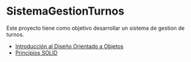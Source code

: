 # **SistemaGestionTurnos**
Este proyecto tiene como objetivo desarrollar un sistema de gestion de turnos.

* [Introducción al Diseño Orientado a Objetos](https://github.com/santimarM/SistemaGestionTurnos/blob/main/introduccion.md)
* [Principios SOLID](https://github.com/santimarM/SistemaGestionTurnos/blob/main/solid.md)
